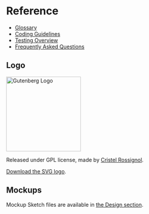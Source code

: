 # Reference

-   [Glossary](/docs/designers-developers/glossary.md)
-   [Coding Guidelines](/docs/contributors/coding-guidelines.md)
-   [Testing Overview](/docs/contributors/testing-overview.md)
-   [Frequently Asked Questions](/docs/designers-developers/faq.md)

## Logo

<img width="200" src="https://raw.githubusercontent.com/WordPress/gutenberg/HEAD/docs/final-g-wapuu-black.svg?sanitize=true" alt="Gutenberg Logo" />

Released under GPL license, made by [Cristel Rossignol](https://twitter.com/cristelrossi).

[Download the SVG logo](https://github.com/WordPress/gutenberg/blob/HEAD/docs/final-g-wapuu-black.svg).

## Mockups

Mockup Sketch files are available in [the Design section](/docs/designers-developers/designers/design-resources.md).
